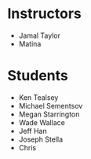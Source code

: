 # Instructors

- Jamal Taylor
- Matina

# Students

- Ken Tealsey
- Michael Sementsov
- Megan Starrington
- Wade Wallace
- Jeff Han
- Joseph Stella
- Chris